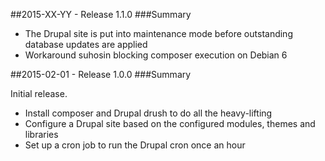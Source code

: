 ##2015-XX-YY - Release 1.1.0
###Summary

* The Drupal site is put into maintenance mode before outstanding database updates are applied
* Workaround suhosin blocking composer execution on Debian 6

##2015-02-01 - Release 1.0.0
###Summary

Initial release.

* Install composer and Drupal drush to do all the heavy-lifting
* Configure a Drupal site based on the configured modules, themes and libraries
* Set up a cron job to run the Drupal cron once an hour
